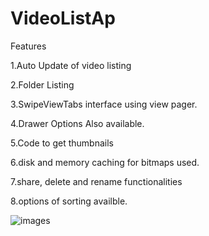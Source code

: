 # VideoListAp

Features

1.Auto Update of video listing

2.Folder Listing

3.SwipeViewTabs interface using view pager.

4.Drawer Options Also available.

5.Code to get thumbnails

6.disk and memory caching for bitmaps used.

7.share, delete and rename functionalities

8.options of sorting availble.





![images](https://user-images.githubusercontent.com/46280184/68996495-cb765a00-0892-11ea-9da0-b79c2ca6d1ac.PNG)
